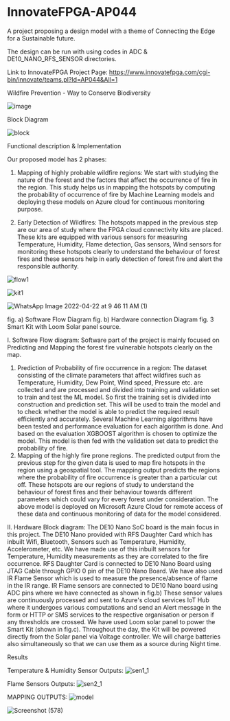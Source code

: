 # InnovateFPGA-AP044
A project proposing a design model with a theme of Connecting the Edge for a Sustainable future.

The design can be run with using codes in ADC & DE10_NANO_RFS_SENSOR directories. 

Link to InnovateFPGA Project Page: https://www.innovatefpga.com/cgi-bin/innovate/teams.pl?Id=AP044&All=1

Wildfire Prevention - Way to Conserve Biodiversity

![image](https://user-images.githubusercontent.com/87360204/163711020-77a0f129-1e88-46b6-8cd2-605ba0630ce8.png)
 
Block Diagram 

 ![block](https://user-images.githubusercontent.com/87360204/163711066-0c3aa194-3ba9-4f1e-9bcf-1c4748dbc4ca.jpeg)

Functional description & Implementation

Our proposed model has 2 phases:

1. Mapping of highly probable wildfire regions:
We start with studying the nature of the forest and the factors that affect the occurrence of fire in the region. This study helps us in mapping the hotspots by computing the probability of occurrence of fire by Machine Learning models and deploying these models on Azure cloud for continuous monitoring purpose.

2. Early Detection of Wildfires:
The hotspots mapped in the previous step are our area of study where the FPGA cloud connectivity kits are placed. These kits are equipped with various sensors for measuring Temperature, Humidity, Flame detection, Gas sensors, Wind sensors for monitoring these hotspots clearly to understand the behaviour of forest fires and these sensors help in early detection of forest fire and alert the responsible authority.

![flow1](https://user-images.githubusercontent.com/87360204/163711427-736895ac-ac9d-491e-82f1-15bd071bf497.png)
 
![kit1](https://user-images.githubusercontent.com/87360204/163711474-320d0de2-5108-4fad-b2a1-cbaba31bf873.png)

![WhatsApp Image 2022-04-22 at 9 46 11 AM (1)](https://user-images.githubusercontent.com/87360204/164692161-a43e6a26-48cc-4035-bced-dc946a1a670c.jpeg)
 
fig. a) Software Flow Diagram                           fig. b) Hardware connection Diagram                           fig. 3 Smart Kit with Loom Solar panel source.          

I. Software Flow diagram: Software part of the project is mainly focused on Predicting and Mapping the forest fire vulnerable hotspots clearly on the map. 
1. Prediction of Probability of fire occurrence in a region: The dataset consisting of the climate parameters that affect wildfires such as Temperature, Humidity, Dew Point, Wind speed, Pressure etc. are collected and are processed and divided into training and validation set to train and test the ML model.
So first the training set is divided into construction and prediction set. This will be used to train the model and to check whether the model is able to predict the required result efficiently and accurately. Several Machine Learning algorithms have been tested and performance evaluation for each algorithm is done. And based on the evaluation XGBOOST algorithm is chosen to optimize the model.
This model is then fed with the validation set data to predict the probability of fire.
2. Mapping of the highly fire prone regions. The predicted output from the previous step for the given data is used to map fire hotspots in the region using a geospatial tool. The mapping output predicts the regions where the probability of fire occurrence is greater than a particular cut off. These hotspots are our regions of study to understand the behaviour of forest fires and their behaviour towards different parameters which could vary for every forest under consideration.
The above model is deployed on Microsoft Azure Cloud for remote access of these data and continuous monitoring of data for the model considered. 
 
II. Hardware Block diagram: The DE10 Nano SoC board is the main focus in this project. The DE10 Nano provided with RFS Daughter Card which has inbuilt Wifi, Bluetooth, Sensors such as Temperature, Humidity, Accelerometer, etc. We have made use of this inbuilt sensors for Temperature, Humidity measurements as they are correlated to the fire occurrence. RFS Daughter Card is connected to DE10 Nano Board using JTAG Cable through GPIO 0 pin of the DE10 Nano Board.
We have also used IR Flame Sensor which is used to measure the presence/absence of flame in the IR range. IR Flame sensors are connected to DE10 Nano board using ADC pins where we have connected as shown in fig.b)
These sensor values are continuously processed and sent to Azure's cloud services IoT Hub where it undergoes various computations and send an Alert message in the form or HTTP or SMS services to the respective organisation or person if any thresholds are crossed.
We have used Loom solar panel to power the Smart Kit (shown in fig.c). Throughout the day, the Kit will be powered directly from the Solar panel via Voltage controller. We will charge batteries also simultaneously so that we can use them as a source during Night time.
 
Results

Temperature & Humidity Sensor Outputs: 
![sen1_1](https://user-images.githubusercontent.com/87360204/163711609-ecc90b27-adfd-4d0e-8524-76f36692fc54.jpeg)
      
Flame Sensors Outputs:
![sen2_1](https://user-images.githubusercontent.com/87360204/163711649-b8f31a74-578c-467a-9b33-922ab5a62e09.jpeg)

MAPPING OUTPUTS:
![model](https://user-images.githubusercontent.com/87360204/163711214-d6b44990-ca48-4bff-8540-2da5ec7b6e07.jpeg)

![Screenshot (578)](https://user-images.githubusercontent.com/87360204/163711241-20a3b064-ceda-4071-a6af-211cf2f55551.png)
   
 

             
                                                                                                                                                                 

